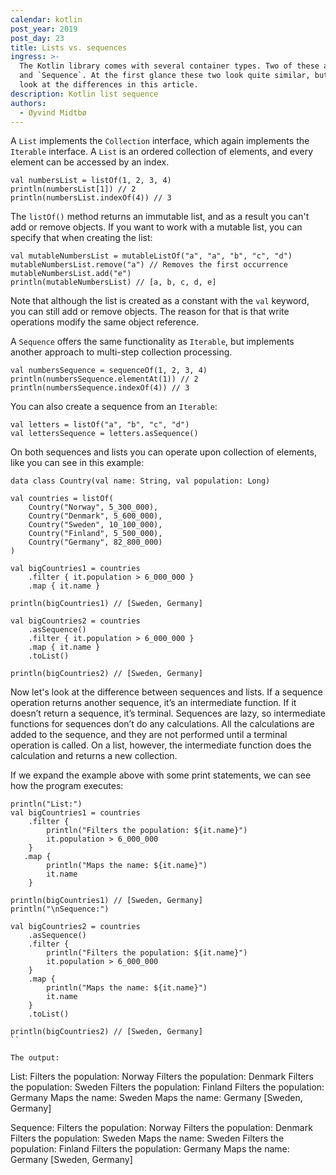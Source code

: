 ```yaml
---
calendar: kotlin
post_year: 2019
post_day: 23
title: Lists vs. sequences
ingress: >-
  The Kotlin library comes with several container types. Two of these are `List`
  and `Sequence`. At the first glance these two look quite similar, but we will
  look at the differences in this article.
description: Kotlin list sequence
authors:
  - Øyvind Midtbø
---
```

A `List` implements the `Collection` interface, which again implements the `Iterable` interface. A `List` is an ordered collection of elements, and every element can be accessed by an index.

```
val numbersList = listOf(1, 2, 3, 4)
println(numbersList[1]) // 2
println(numbersList.indexOf(4)) // 3
```

The `listOf()` method returns an immutable list, and as a result you can't add or remove objects. If you want to work with a mutable list, you can specify that when creating the list:

```
val mutableNumbersList = mutableListOf("a", "a", "b", "c", "d")
mutableNumbersList.remove("a") // Removes the first occurrence
mutableNumbersList.add("e")
println(mutableNumbersList) // [a, b, c, d, e]
```

Note that although the list is created as a constant with the `val` keyword, you can still add or remove objects. The reason for that is that write operations modify the same object reference.

A `Sequence` offers the same functionality as `Iterable`, but implements another approach to multi-step collection processing.

```
val numbersSequence = sequenceOf(1, 2, 3, 4)
println(numbersSequence.elementAt(1)) // 2
println(numbersSequence.indexOf(4)) // 3
```

You can also create a sequence from an `Iterable`:

```
val letters = listOf("a", "b", "c", "d")
val lettersSequence = letters.asSequence()
```

On both sequences and lists you can operate upon collection of elements, like you can see in this example:

```
data class Country(val name: String, val population: Long)

val countries = listOf(
    Country("Norway", 5_300_000),
    Country("Denmark", 5_600_000),
    Country("Sweden", 10_100_000),
    Country("Finland", 5_500_000),
    Country("Germany", 82_800_000)
)

val bigCountries1 = countries
    .filter { it.population > 6_000_000 }
    .map { it.name }

println(bigCountries1) // [Sweden, Germany]

val bigCountries2 = countries
    .asSequence()
    .filter { it.population > 6_000_000 }
    .map { it.name }
    .toList()

println(bigCountries2) // [Sweden, Germany]
```

Now let's look at the difference between sequences and lists. If a sequence operation returns another sequence, it’s an intermediate function. If it doesn’t return a sequence, it’s terminal. Sequences are lazy, so intermediate functions for sequences don’t do any calculations. All the calculations are added to the sequence, and they are not performed until a terminal operation is called. On a list, however, the intermediate function does the calculation and returns a new collection.

If we expand the example above with some print statements, we can see how the program executes:

```
println("List:")
val bigCountries1 = countries
    .filter {
        println("Filters the population: ${it.name}")
        it.population > 6_000_000
    }
   .map {
        println("Maps the name: ${it.name}")
        it.name
    }

println(bigCountries1) // [Sweden, Germany]
println("\nSequence:")

val bigCountries2 = countries
    .asSequence()
    .filter {
        println("Filters the population: ${it.name}")
        it.population > 6_000_000
    }
    .map {
        println("Maps the name: ${it.name}")
        it.name
    }
    .toList()

println(bigCountries2) // [Sweden, Germany]
``

The output:
```
List:
Filters the population: Norway
Filters the population: Denmark
Filters the population: Sweden
Filters the population: Finland
Filters the population: Germany
Maps the name: Sweden
Maps the name: Germany
[Sweden, Germany]

Sequence:
Filters the population: Norway
Filters the population: Denmark
Filters the population: Sweden
Maps the name: Sweden
Filters the population: Finland
Filters the population: Germany
Maps the name: Germany
[Sweden, Germany]
```
